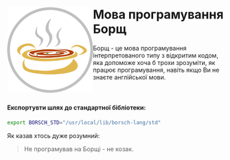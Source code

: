 <img width="200" src="misc/logo.svg" align="left" /> Мова програмування Борщ
============================================================================
Борщ - це мова програмування інтерпретованого типу з відкритим
кодом, яка допоможе хоча б трохи зрозуміти, як працює програмування,
навіть якщо Ви не знаєте англійської мови.
<br><br><br>

#### Експортувти шлях до стандартної бібліотеки:
```bash
export BORSCH_STD="/usr/local/lib/borsch-lang/std"
```

Як казав хтось дуже розумний:
> Не програмував на Борщі - не козак.
